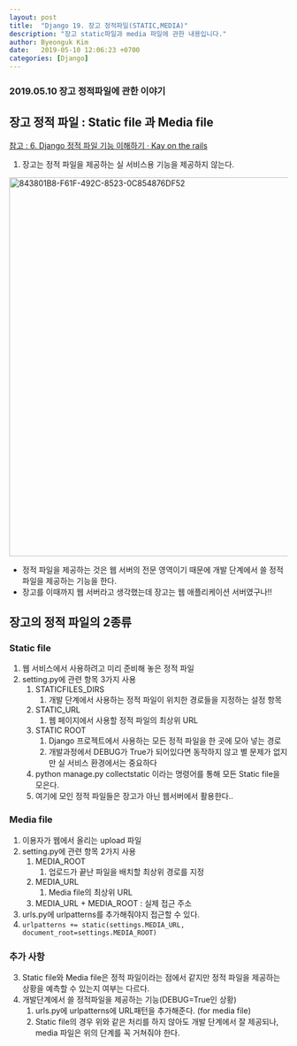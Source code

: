 ```yaml
---
layout: post
title:  "Django 19. 장고 정적파일(STATIC,MEDIA)"
description: "장고 static파일과 media 파일에 관한 내용입니다."
author: Byeonguk Kim
date:   2019-05-10 12:06:23 +0700
categories: [Django]
---
```


### 2019.05.10 장고 정적파일에 관한 이야기

## 장고 정적 파일 : Static file 과 Media file
[참고 : 6. Django 정적 파일 기능 이해하기 · Kay on the rails](https://blog.hannal.com/2015/04/start_with_django_webframework_06/)

1. 장고는 정적 파일을 제공하는 실 서비스용 기능을 제공하지 않는다.

<img width="685" alt="843801B8-F61F-492C-8523-0C854876DF52" src="https://user-images.githubusercontent.com/46436843/57489948-9fca5400-72f2-11e9-8400-1b2348692180.png">

* 정적 파일을 제공하는 것은 웹 서버의 전문 영역이기 때문에 개발 단계에서 쓸 정적 파일을 제공하는 기능을 한다.
* 장고를 이때까지 웹 서버라고 생각했는데 장고는 웹 애플리케이션 서버였구나!!

## 장고의 **정적 파일**의 2종류

### **Static file**

1. 웹 서비스에서 사용하려고 미리 준비해 놓은 정적 파일
2. setting.py에 관련 항목 3가지 사용
    1. STATICFILES_DIRS
        1. 개발 단계에서 사용하는 정적 파일이 위치한 경로들을 지정하는 설정 항목
    2. STATIC_URL
        1. 웹 페이지에서 사용할 정적 파일의 최상위 URL
    3. STATIC ROOT
        1. Django 프로젝트에서 사용하는 모든 정적 파일을 한 곳에 모아 넣는 경로
        2. 개발과정에서 DEBUG가 True가 되어있다면 동작하지 않고 별 문제가 없지만 실 서비스 환경에서는 중요하다
    4. python manage.py collectstatic 이라는 명령어를 통해 모든 Static file을 모은다.
    5. 여기에 모인 정적 파일들은 장고가 아닌 웹서버에서 활용한다..

### Media file

1. 이용자가 웹에서 올리는 upload 파일
2. setting.py에 관련 항목 2가지 사용
    1. MEDIA_ROOT
        1. 업로드가 끝난 파일을 배치할 최상위 경로를 지정
    2. MEDIA_URL
        1. Media file의 최상위 URL
    3. MEDIA_URL + MEDIA_ROOT : 실제 접근 주소
3. urls.py에 urlpatterns를 추가해줘야지 접근할 수 있다.
4. `urlpatterns += static(settings.MEDIA_URL, document_root=settings.MEDIA_ROOT)`

### 추가 사항

3. Static file와 Media file은 정적 파일이라는 점에서 같지만 정적 파일을 제공하는 상황을 예측할 수 있는지 여부는 다르다.
4. 개발단계에서 쓸 정적파일을 제공하는 기능(DEBUG=True인 상황)
    1. urls.py에 urlpatterns에 URL패턴을 추가해준다. (for media file)
    2. Static file의 경우 위와 같은 처리를 하지 않아도 개발 단계에서 잘 제공되나, media 파일은 위의 단계를 꼭 거쳐줘야 한다.
